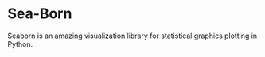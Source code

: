 # Sea-Born
Seaborn is an amazing visualization library for statistical graphics plotting in Python. 
